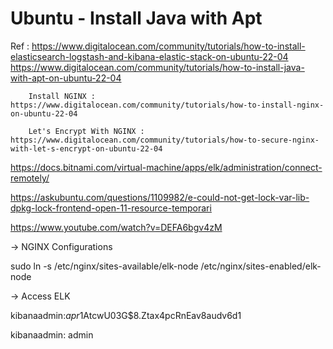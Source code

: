 #   Ubuntu - Install Java with Apt

Ref :   https://www.digitalocean.com/community/tutorials/how-to-install-elasticsearch-logstash-and-kibana-elastic-stack-on-ubuntu-22-04
        https://www.digitalocean.com/community/tutorials/how-to-install-java-with-apt-on-ubuntu-22-04
        
        
        Install NGINX : https://www.digitalocean.com/community/tutorials/how-to-install-nginx-on-ubuntu-22-04

        Let's Encrypt With NGINX : https://www.digitalocean.com/community/tutorials/how-to-secure-nginx-with-let-s-encrypt-on-ubuntu-22-04

https://docs.bitnami.com/virtual-machine/apps/elk/administration/connect-remotely/


https://askubuntu.com/questions/1109982/e-could-not-get-lock-var-lib-dpkg-lock-frontend-open-11-resource-temporari


https://www.youtube.com/watch?v=DEFA6bgv4zM



-> NGINX Configurations

sudo ln -s /etc/nginx/sites-available/elk-node /etc/nginx/sites-enabled/elk-node


-> Access ELK


kibanaadmin:$apr1$AtcwU03G$8.Ztax4pcRnEav8audv6d1


kibanaadmin: admin